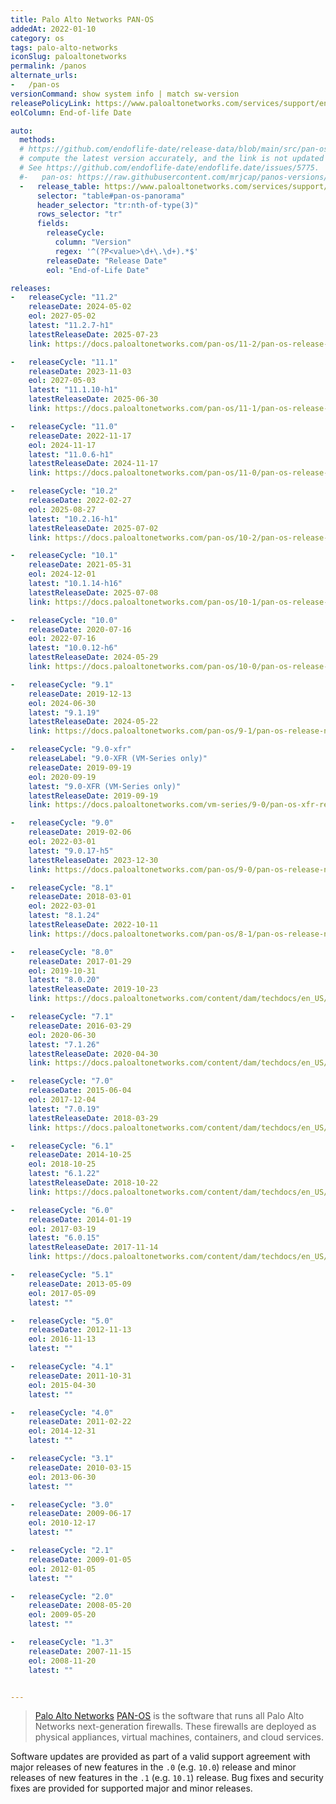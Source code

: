 ```yaml
---
title: Palo Alto Networks PAN-OS
addedAt: 2022-01-10
category: os
tags: palo-alto-networks
iconSlug: paloaltonetworks
permalink: /panos
alternate_urls:
-   /pan-os
versionCommand: show system info | match sw-version
releasePolicyLink: https://www.paloaltonetworks.com/services/support/end-of-life-announcements/end-of-life-summary
eolColumn: End-of-life Date

auto:
  methods:
  # https://github.com/endoflife-date/release-data/blob/main/src/pan-os.py works great, but the update-product-data.py script does not
  # compute the latest version accurately, and the link is not updated either. So we better disable this for now.
  # See https://github.com/endoflife-date/endoflife.date/issues/5775.
  #-   pan-os: https://raw.githubusercontent.com/mrjcap/panos-versions/master/PaloAltoVersions.json
  -   release_table: https://www.paloaltonetworks.com/services/support/end-of-life-announcements/end-of-life-summary
      selector: "table#pan-os-panorama"
      header_selector: "tr:nth-of-type(3)"
      rows_selector: "tr"
      fields:
        releaseCycle:
          column: "Version"
          regex: '^(?P<value>\d+\.\d+).*$'
        releaseDate: "Release Date"
        eol: "End-of-Life Date"

releases:
-   releaseCycle: "11.2"
    releaseDate: 2024-05-02
    eol: 2027-05-02
    latest: "11.2.7-h1"
    latestReleaseDate: 2025-07-23
    link: https://docs.paloaltonetworks.com/pan-os/11-2/pan-os-release-notes/pan-os-11-2-7-known-and-addressed-issues/pan-os-11-2-7-addressed-issues

-   releaseCycle: "11.1"
    releaseDate: 2023-11-03
    eol: 2027-05-03
    latest: "11.1.10-h1"
    latestReleaseDate: 2025-06-30
    link: https://docs.paloaltonetworks.com/pan-os/11-1/pan-os-release-notes/pan-os-11-1-10-known-and-addressed-issues/pan-os-11-1-10-h1-addressed-issues

-   releaseCycle: "11.0"
    releaseDate: 2022-11-17
    eol: 2024-11-17
    latest: "11.0.6-h1"
    latestReleaseDate: 2024-11-17
    link: https://docs.paloaltonetworks.com/pan-os/11-0/pan-os-release-notes/pan-os-11-0-6-known-and-addressed-issues/pan-os-11-0-6-h1-addressed-issues

-   releaseCycle: "10.2"
    releaseDate: 2022-02-27
    eol: 2025-08-27
    latest: "10.2.16-h1"
    latestReleaseDate: 2025-07-02
    link: https://docs.paloaltonetworks.com/pan-os/10-2/pan-os-release-notes/pan-os-10-2-16-known-and-addressed-issues/pan-os-10-2-16-h1-addressed-issues

-   releaseCycle: "10.1"
    releaseDate: 2021-05-31
    eol: 2024-12-01
    latest: "10.1.14-h16"
    latestReleaseDate: 2025-07-08
    link: https://docs.paloaltonetworks.com/pan-os/10-1/pan-os-release-notes/pan-os-10-1-14-known-and-addressed-issues/pan-os-10-1-14-h16-addressed-issues

-   releaseCycle: "10.0"
    releaseDate: 2020-07-16
    eol: 2022-07-16
    latest: "10.0.12-h6"
    latestReleaseDate: 2024-05-29
    link: https://docs.paloaltonetworks.com/pan-os/10-0/pan-os-release-notes/pan-os-10-0-addressed-issues/pan-os-10-0-12-h6-addressed-issues

-   releaseCycle: "9.1"
    releaseDate: 2019-12-13
    eol: 2024-06-30
    latest: "9.1.19"
    latestReleaseDate: 2024-05-22
    link: https://docs.paloaltonetworks.com/pan-os/9-1/pan-os-release-notes/pan-os-9-1-addressed-issues/pan-os-9-1-19-addressed-issues

-   releaseCycle: "9.0-xfr"
    releaseLabel: "9.0-XFR (VM-Series only)"
    releaseDate: 2019-09-19
    eol: 2020-09-19
    latest: "9.0-XFR (VM-Series only)"
    latestReleaseDate: 2019-09-19
    link: https://docs.paloaltonetworks.com/vm-series/9-0/pan-os-xfr-release-notes/pan-os-90-xfr/pan-os-9-0-xfr-addressed-issues

-   releaseCycle: "9.0"
    releaseDate: 2019-02-06
    eol: 2022-03-01
    latest: "9.0.17-h5"
    latestReleaseDate: 2023-12-30
    link: https://docs.paloaltonetworks.com/pan-os/9-0/pan-os-release-notes/pan-os-9-0-addressed-issues/pan-os-9-0-17-h5-addressed-issues

-   releaseCycle: "8.1"
    releaseDate: 2018-03-01
    eol: 2022-03-01
    latest: "8.1.24"
    latestReleaseDate: 2022-10-11
    link: https://docs.paloaltonetworks.com/pan-os/8-1/pan-os-release-notes/pan-os-8-1-addressed-issues/pan-os-8-1-24-addressed-issues

-   releaseCycle: "8.0"
    releaseDate: 2017-01-29
    eol: 2019-10-31
    latest: "8.0.20"
    latestReleaseDate: 2019-10-23
    link: https://docs.paloaltonetworks.com/content/dam/techdocs/en_US/pdf/pan-os/8-0/pan-os-release-notes/pan-os-release-notes.pdf

-   releaseCycle: "7.1"
    releaseDate: 2016-03-29
    eol: 2020-06-30
    latest: "7.1.26"
    latestReleaseDate: 2020-04-30
    link: https://docs.paloaltonetworks.com/content/dam/techdocs/en_US/pdf/pan-os/7-1/pan-os-release-notes/pan-os-release-notes.pdf

-   releaseCycle: "7.0"
    releaseDate: 2015-06-04
    eol: 2017-12-04
    latest: "7.0.19"
    latestReleaseDate: 2018-03-29
    link: https://docs.paloaltonetworks.com/content/dam/techdocs/en_US/pdf/eol/pan-os-70-release-notes.pdf

-   releaseCycle: "6.1"
    releaseDate: 2014-10-25
    eol: 2018-10-25
    latest: "6.1.22"
    latestReleaseDate: 2018-10-22
    link: https://docs.paloaltonetworks.com/content/dam/techdocs/en_US/pdf/eol/pan-os-61-release-notes.pdf

-   releaseCycle: "6.0"
    releaseDate: 2014-01-19
    eol: 2017-03-19
    latest: "6.0.15"
    latestReleaseDate: 2017-11-14
    link: https://docs.paloaltonetworks.com/content/dam/techdocs/en_US/pdf/eol/pan-os-60-release-notes.pdf

-   releaseCycle: "5.1"
    releaseDate: 2013-05-09
    eol: 2017-05-09
    latest: ""

-   releaseCycle: "5.0"
    releaseDate: 2012-11-13
    eol: 2016-11-13
    latest: ""

-   releaseCycle: "4.1"
    releaseDate: 2011-10-31
    eol: 2015-04-30
    latest: ""

-   releaseCycle: "4.0"
    releaseDate: 2011-02-22
    eol: 2014-12-31
    latest: ""

-   releaseCycle: "3.1"
    releaseDate: 2010-03-15
    eol: 2013-06-30
    latest: ""

-   releaseCycle: "3.0"
    releaseDate: 2009-06-17
    eol: 2010-12-17
    latest: ""

-   releaseCycle: "2.1"
    releaseDate: 2009-01-05
    eol: 2012-01-05
    latest: ""

-   releaseCycle: "2.0"
    releaseDate: 2008-05-20
    eol: 2009-05-20
    latest: ""

-   releaseCycle: "1.3"
    releaseDate: 2007-11-15
    eol: 2008-11-20
    latest: ""


---
```


> [Palo Alto Networks](https://www.paloaltonetworks.com/) [PAN-OS](https://docs.paloaltonetworks.com/pan-os)
> is the software that runs all Palo Alto Networks next-generation firewalls. These firewalls are
> deployed as physical appliances, virtual machines, containers, and cloud services.

Software updates are provided as part of a valid support agreement with major releases of new
features in the `.0` (e.g. `10.0`) release and minor releases of new features in the `.1` (e.g.
`10.1`) release. Bug fixes and security fixes are provided for supported major and minor releases.
